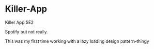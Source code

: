 # Killer-App
Killer App SE2

Spotify but not really.

This was my first time working with a lazy loading design pattern-thingy

